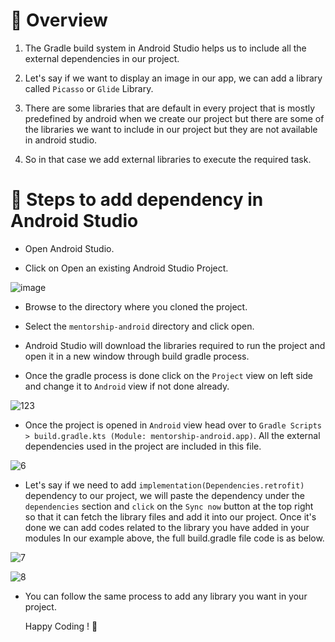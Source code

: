 # :rocket: Overview
1. The Gradle build system in Android Studio helps us to include all the external dependencies in our project.

2. Let's say if we want to display an image in our app, we can add a library called `Picasso` or `Glide` Library.
 
3. There are some libraries that are default in every project that is mostly predefined by android when we create our project but there are some of the libraries we want to include in our project but they are not available in android studio.

4. So in that case we add external libraries to execute the required task. 

# :rocket: Steps to add dependency in Android Studio

- Open Android Studio.

- Click on Open an existing Android Studio Project.

![image](https://user-images.githubusercontent.com/76740999/178974122-f4c1c6c6-9b56-4ae1-8cf5-62ac6d442cd2.png)

- Browse to the directory where you cloned the project.

- Select the `mentorship-android` directory and click open.

- Android Studio will download the libraries required to run the project and open it in a new window through build gradle process.

- Once the gradle process is done click on the `Project` view on left side and change it to `Android` view if not done already. 

![123](https://user-images.githubusercontent.com/76740999/178977948-906642ec-a63b-424b-baf9-f37bb0abb13f.png)
 
- Once the project is opened in `Android` view head over to `Gradle Scripts > build.gradle.kts (Module: mentorship-android.app)`. All the external dependencies used in the project are included in this file.
 
![6](https://user-images.githubusercontent.com/76740999/178975230-30076def-9099-4ae4-8f7d-5c438c6df704.png)

- Let's say if we need to add `implementation(Dependencies.retrofit)` dependency to our project, we will paste the dependency under the `dependencies` section and `click` on the `Sync now` button at the top right so that it can fetch the library files and add it into our project. Once it's done we can add codes related to the library you have added in your modules In our example above, the full build.gradle file code is as below.

![7](https://user-images.githubusercontent.com/76740999/178977117-dd9c7161-1130-40a8-ab61-6fe4370f531e.png)

![8](https://user-images.githubusercontent.com/76740999/178977151-4e52133b-f1e1-4c50-972f-ad31547c410f.png)

- You can follow the same process to add any library you want in your project.

  Happy Coding ! 🎉
